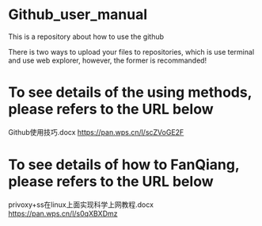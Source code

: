 # Github_user_manual
This is a repository about how to use the github

There is two ways to upload your files to repositories, which is use terminal and use web explorer, however, the former is recommanded!
# To see details of the using methods, please refers to the URL below
Github使用技巧.docx https://pan.wps.cn/l/scZVoGE2F
# To see details of how to FanQiang, please refers to the URL below
privoxy+ss在linux上面实现科学上网教程.docx https://pan.wps.cn/l/s0qXBXDmz
